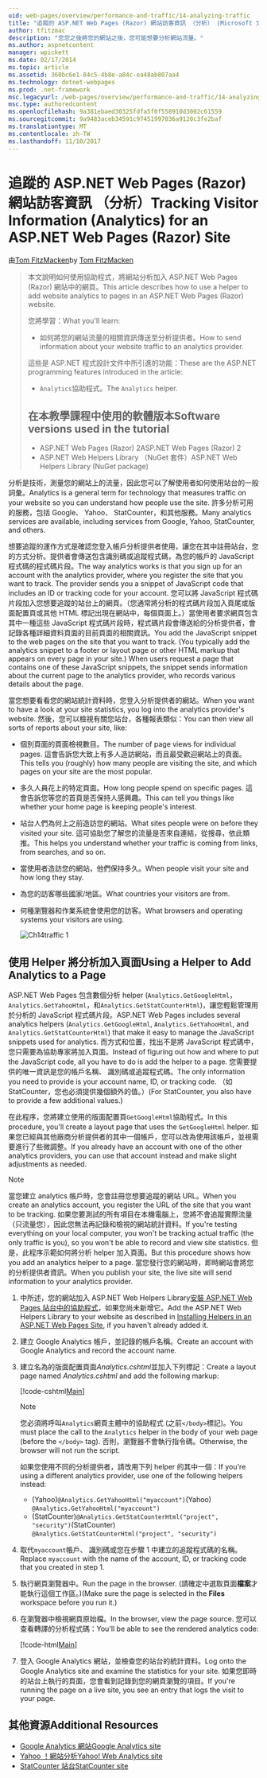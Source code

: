 ```yaml
---
uid: web-pages/overview/performance-and-traffic/14-analyzing-traffic
title: "追蹤的 ASP.NET Web Pages (Razor) 網站訪客資訊 （分析） |Microsoft 文件"
author: tfitzmac
description: "您您之後將您的網站之後，您可能想要分析網站流量。"
ms.author: aspnetcontent
manager: wpickett
ms.date: 02/17/2014
ms.topic: article
ms.assetid: 360bc6e1-84c5-4b8e-a84c-ea48ab807aa4
ms.technology: dotnet-webpages
ms.prod: .net-framework
msc.legacyurl: /web-pages/overview/performance-and-traffic/14-analyzing-traffic
msc.type: authoredcontent
ms.openlocfilehash: 9a381ebaed30325fdfa5f0f558910d3002c61559
ms.sourcegitcommit: 9a9483aceb34591c97451997036a9120c3fe2baf
ms.translationtype: MT
ms.contentlocale: zh-TW
ms.lasthandoff: 11/10/2017
---
```

<a name="tracking-visitor-information-analytics-for-an-aspnet-web-pages-razor-site"></a><span data-ttu-id="d4a69-103">追蹤的 ASP.NET Web Pages (Razor) 網站訪客資訊 （分析）</span><span class="sxs-lookup"><span data-stu-id="d4a69-103">Tracking Visitor Information (Analytics) for an ASP.NET Web Pages (Razor) Site</span></span>
====================
<span data-ttu-id="d4a69-104">由[Tom FitzMacken](https://github.com/tfitzmac)</span><span class="sxs-lookup"><span data-stu-id="d4a69-104">by [Tom FitzMacken](https://github.com/tfitzmac)</span></span>

> <span data-ttu-id="d4a69-105">本文說明如何使用協助程式，將網站分析加入 ASP.NET Web Pages (Razor) 網站中的網頁。</span><span class="sxs-lookup"><span data-stu-id="d4a69-105">This article describes how to use a helper to add website analytics to pages in an ASP.NET Web Pages (Razor) website.</span></span>
> 
> <span data-ttu-id="d4a69-106">您將學習：</span><span class="sxs-lookup"><span data-stu-id="d4a69-106">What you'll learn:</span></span>
> 
> - <span data-ttu-id="d4a69-107">如何將您的網站流量的相關資訊傳送至分析提供者。</span><span class="sxs-lookup"><span data-stu-id="d4a69-107">How to send information about your website traffic to an analytics provider.</span></span>
> 
> <span data-ttu-id="d4a69-108">這些是 ASP.NET 程式設計文件中所引進的功能：</span><span class="sxs-lookup"><span data-stu-id="d4a69-108">These are the ASP.NET programming features introduced in the article:</span></span>
> 
> - <span data-ttu-id="d4a69-109">`Analytics`協助程式。</span><span class="sxs-lookup"><span data-stu-id="d4a69-109">The `Analytics` helper.</span></span>
>   
> 
> ## <a name="software-versions-used-in-the-tutorial"></a><span data-ttu-id="d4a69-110">在本教學課程中使用的軟體版本</span><span class="sxs-lookup"><span data-stu-id="d4a69-110">Software versions used in the tutorial</span></span>
> 
> 
> - <span data-ttu-id="d4a69-111">ASP.NET Web Pages (Razor) 2</span><span class="sxs-lookup"><span data-stu-id="d4a69-111">ASP.NET Web Pages (Razor) 2</span></span>
> - <span data-ttu-id="d4a69-112">ASP.NET Web Helpers Library （NuGet 套件）</span><span class="sxs-lookup"><span data-stu-id="d4a69-112">ASP.NET Web Helpers Library (NuGet package)</span></span>


<span data-ttu-id="d4a69-113">分析是技術，測量您的網站上的流量，因此您可以了解使用者如何使用站台的一般詞彙。</span><span class="sxs-lookup"><span data-stu-id="d4a69-113">Analytics is a general term for technology that measures traffic on your website so you can understand how people use the site.</span></span> <span data-ttu-id="d4a69-114">許多分析可用的服務，包括 Google、 Yahoo、 StatCounter，和其他服務。</span><span class="sxs-lookup"><span data-stu-id="d4a69-114">Many analytics services are available, including services from Google, Yahoo, StatCounter, and others.</span></span>

<span data-ttu-id="d4a69-115">想要追蹤的運作方式是確認您登入帳戶分析提供者使用，讓您在其中註冊站台，您的方式分析。提供者會傳送包含識別碼或追蹤程式碼，為您的帳戶的 JavaScript 程式碼的程式碼片段。</span><span class="sxs-lookup"><span data-stu-id="d4a69-115">The way analytics works is that you sign up for an account with the analytics provider, where you register the site that you want to track. The provider sends you a snippet of JavaScript code that includes an ID or tracking code for your account.</span></span> <span data-ttu-id="d4a69-116">您可以將 JavaScript 程式碼片段加入您想要追蹤的站台上的網頁。（您通常將分析的程式碼片段加入頁尾或版面配置頁或其他 HTML 標記出現在網站中，每個頁面上。）當使用者要求網頁包含其中一種這些 JavaScript 程式碼片段時，程式碼片段會傳送給的分析提供者，會記錄各種詳細資料頁面的目前頁面的相關資訊。</span><span class="sxs-lookup"><span data-stu-id="d4a69-116">You add the JavaScript snippet to the web pages on the site that you want to track. (You typically add the analytics snippet to a footer or layout page or other HTML markup that appears on every page in your site.) When users request a page that contains one of these JavaScript snippets, the snippet sends information about the current page to the analytics provider, who records various details about the page.</span></span>

<span data-ttu-id="d4a69-117">當您想要看看您的網站統計資料時，您登入分析提供者的網站。</span><span class="sxs-lookup"><span data-stu-id="d4a69-117">When you want to have a look at your site statistics, you log into the analytics provider's website.</span></span> <span data-ttu-id="d4a69-118">然後，您可以檢視有關您站台，各種報表類似：</span><span class="sxs-lookup"><span data-stu-id="d4a69-118">You can then view all sorts of reports about your site, like:</span></span>

- <span data-ttu-id="d4a69-119">個別頁面的頁面檢視數目。</span><span class="sxs-lookup"><span data-stu-id="d4a69-119">The number of page views for individual pages.</span></span> <span data-ttu-id="d4a69-120">這會告訴您大致上有多人造訪網站，而且最受歡迎網站上的頁面。</span><span class="sxs-lookup"><span data-stu-id="d4a69-120">This tells you (roughly) how many people are visiting the site, and which pages on your site are the most popular.</span></span>
- <span data-ttu-id="d4a69-121">多久人員花上的特定頁面。</span><span class="sxs-lookup"><span data-stu-id="d4a69-121">How long people spend on specific pages.</span></span> <span data-ttu-id="d4a69-122">這會告訴您等您的首頁是否保持人感興趣。</span><span class="sxs-lookup"><span data-stu-id="d4a69-122">This can tell you things like whether your home page is keeping people's interest.</span></span>
- <span data-ttu-id="d4a69-123">站台人們為何上之前造訪您的網站。</span><span class="sxs-lookup"><span data-stu-id="d4a69-123">What sites people were on before they visited your site.</span></span> <span data-ttu-id="d4a69-124">這可協助您了解您的流量是否來自連結，從搜尋，依此類推。</span><span class="sxs-lookup"><span data-stu-id="d4a69-124">This helps you understand whether your traffic is coming from links, from searches, and so on.</span></span>
- <span data-ttu-id="d4a69-125">當使用者造訪您的網站，他們保持多久。</span><span class="sxs-lookup"><span data-stu-id="d4a69-125">When people visit your site and how long they stay.</span></span>
- <span data-ttu-id="d4a69-126">為您的訪客哪些國家/地區。</span><span class="sxs-lookup"><span data-stu-id="d4a69-126">What countries your visitors are from.</span></span>
- <span data-ttu-id="d4a69-127">何種瀏覽器和作業系統會使用您的訪客。</span><span class="sxs-lookup"><span data-stu-id="d4a69-127">What browsers and operating systems your visitors are using.</span></span>

    ![Ch14traffic 1](14-analyzing-traffic/_static/image1.jpg)

## <a name="using-a-helper-to-add-analytics-to-a-page"></a><span data-ttu-id="d4a69-129">使用 Helper 將分析加入頁面</span><span class="sxs-lookup"><span data-stu-id="d4a69-129">Using a Helper to Add Analytics to a Page</span></span>

<span data-ttu-id="d4a69-130">ASP.NET Web Pages 包含數個分析 helper (`Analytics.GetGoogleHtml`， `Analytics.GetYahooHtml`，和`Analytics.GetStatCounterHtml`)，讓您輕鬆管理用於分析的 JavaScript 程式碼片段。</span><span class="sxs-lookup"><span data-stu-id="d4a69-130">ASP.NET Web Pages includes several analytics helpers (`Analytics.GetGoogleHtml`, `Analytics.GetYahooHtml`, and `Analytics.GetStatCounterHtml`) that make it easy to manage the JavaScript snippets used for analytics.</span></span> <span data-ttu-id="d4a69-131">而方式和位置，找出不是將 JavaScript 程式碼中，您只需要為協助專家將加入頁面。</span><span class="sxs-lookup"><span data-stu-id="d4a69-131">Instead of figuring out how and where to put the JavaScript code, all you have to do is add the helper to a page.</span></span> <span data-ttu-id="d4a69-132">您需要提供的唯一資訊是您的帳戶名稱、 識別碼或追蹤程式碼。</span><span class="sxs-lookup"><span data-stu-id="d4a69-132">The only information you need to provide is your account name, ID, or tracking code.</span></span> <span data-ttu-id="d4a69-133">（如 StatCounter，您也必須提供幾個額外的值。）</span><span class="sxs-lookup"><span data-stu-id="d4a69-133">(For StatCounter, you also have to provide a few additional values.)</span></span>

<span data-ttu-id="d4a69-134">在此程序，您將建立使用的版面配置頁`GetGoogleHtml`協助程式。</span><span class="sxs-lookup"><span data-stu-id="d4a69-134">In this procedure, you'll create a layout page that uses the `GetGoogleHtml` helper.</span></span> <span data-ttu-id="d4a69-135">如果您已經與其他廠商分析提供者的其中一個帳戶，您可以改為使用該帳戶，並視需要進行了些微調整。</span><span class="sxs-lookup"><span data-stu-id="d4a69-135">If you already have an account with one of the other analytics providers, you can use that account instead and make slight adjustments as needed.</span></span>

> [!NOTE]
> <span data-ttu-id="d4a69-136">當您建立 analytics 帳戶時，您會註冊您想要追蹤的網站 URL。</span><span class="sxs-lookup"><span data-stu-id="d4a69-136">When you create an analytics account, you register the URL of the site that you want to be tracking.</span></span> <span data-ttu-id="d4a69-137">如果您要測試的所有項目在本機電腦上，您將不會追蹤實際流量 （只流量您），因此您無法再記錄和檢視的網站統計資料。</span><span class="sxs-lookup"><span data-stu-id="d4a69-137">If you're testing everything on your local computer, you won't be tracking actual traffic (the only traffic is you), so you won't be able to record and view site statistics.</span></span> <span data-ttu-id="d4a69-138">但是，此程序示範如何將分析 helper 加入頁面。</span><span class="sxs-lookup"><span data-stu-id="d4a69-138">But this procedure shows how you add an analytics helper to a page.</span></span> <span data-ttu-id="d4a69-139">當您發行您的網站時，即時網站會將您的分析提供者資訊。</span><span class="sxs-lookup"><span data-stu-id="d4a69-139">When you publish your site, the live site will send information to your analytics provider.</span></span>


1. <span data-ttu-id="d4a69-140">中所述，您的網站加入 ASP.NET Web Helpers Library[安裝 ASP.NET Web Pages 站台中的協助程式](https://go.microsoft.com/fwlink/?LinkId=252372)，如果您尚未新增它。</span><span class="sxs-lookup"><span data-stu-id="d4a69-140">Add the ASP.NET Web Helpers Library to your website as described in [Installing Helpers in an ASP.NET Web Pages Site](https://go.microsoft.com/fwlink/?LinkId=252372), if you haven't already added it.</span></span>
2. <span data-ttu-id="d4a69-141">建立 Google Analytics 帳戶，並記錄的帳戶名稱。</span><span class="sxs-lookup"><span data-stu-id="d4a69-141">Create an account with Google Analytics and record the account name.</span></span>
3. <span data-ttu-id="d4a69-142">建立名為的版面配置頁面*Analytics.cshtml*並加入下列標記：</span><span class="sxs-lookup"><span data-stu-id="d4a69-142">Create a layout page named *Analytics.cshtml* and add the following markup:</span></span>

    [!code-cshtml[Main](14-analyzing-traffic/samples/sample1.cshtml)]

    > [!NOTE]
    > <span data-ttu-id="d4a69-143">您必須將呼叫`Analytics`網頁主體中的協助程式 (之前`</body>`標記)。</span><span class="sxs-lookup"><span data-stu-id="d4a69-143">You must place the call to the `Analytics` helper in the body of your web page (before the `</body>` tag).</span></span> <span data-ttu-id="d4a69-144">否則，瀏覽器不會執行指令碼。</span><span class="sxs-lookup"><span data-stu-id="d4a69-144">Otherwise, the browser will not run the script.</span></span>

    <span data-ttu-id="d4a69-145">如果您使用不同的分析提供者，請改用下列 helper 的其中一個：</span><span class="sxs-lookup"><span data-stu-id="d4a69-145">If you're using a different analytics provider, use one of the following helpers instead:</span></span>

    - <span data-ttu-id="d4a69-146">(Yahoo)`@Analytics.GetYahooHtml("myaccount")`</span><span class="sxs-lookup"><span data-stu-id="d4a69-146">(Yahoo) `@Analytics.GetYahooHtml("myaccount")`</span></span>
    - <span data-ttu-id="d4a69-147">(StatCounter)`@Analytics.GetStatCounterHtml("project", "security")`</span><span class="sxs-lookup"><span data-stu-id="d4a69-147">(StatCounter) `@Analytics.GetStatCounterHtml("project", "security")`</span></span>
4. <span data-ttu-id="d4a69-148">取代`myaccount`帳戶、 識別碼或您在步驟 1 中建立的追蹤程式碼的名稱。</span><span class="sxs-lookup"><span data-stu-id="d4a69-148">Replace `myaccount` with the name of the account, ID, or tracking code that you created in step 1.</span></span>
5. <span data-ttu-id="d4a69-149">執行網頁瀏覽器中。</span><span class="sxs-lookup"><span data-stu-id="d4a69-149">Run the page in the browser.</span></span> <span data-ttu-id="d4a69-150">(請確定中選取頁面**檔案**才能執行這個工作區。)</span><span class="sxs-lookup"><span data-stu-id="d4a69-150">(Make sure the page is selected in the **Files** workspace before you run it.)</span></span>
6. <span data-ttu-id="d4a69-151">在瀏覽器中檢視網頁原始檔。</span><span class="sxs-lookup"><span data-stu-id="d4a69-151">In the browser, view the page source.</span></span> <span data-ttu-id="d4a69-152">您可以查看轉譯的分析程式碼：</span><span class="sxs-lookup"><span data-stu-id="d4a69-152">You'll be able to see the rendered analytics code:</span></span>

    [!code-html[Main](14-analyzing-traffic/samples/sample2.html)]
7. <span data-ttu-id="d4a69-153">登入 Google Analytics 網站，並檢查您的站台的統計資料。</span><span class="sxs-lookup"><span data-stu-id="d4a69-153">Log onto the Google Analytics site and examine the statistics for your site.</span></span> <span data-ttu-id="d4a69-154">如果您即時的站台上執行的頁面，您會看到記錄到您的網頁瀏覽的項目。</span><span class="sxs-lookup"><span data-stu-id="d4a69-154">If you're running the page on a live site, you see an entry that logs the visit to your page.</span></span>

<a id="Additional_Resources"></a>
## <a name="additional-resources"></a><span data-ttu-id="d4a69-155">其他資源</span><span class="sxs-lookup"><span data-stu-id="d4a69-155">Additional Resources</span></span>

- [<span data-ttu-id="d4a69-156">Google Analytics 網站</span><span class="sxs-lookup"><span data-stu-id="d4a69-156">Google Analytics site</span></span>](https://www.google.com/analytics/)
- [<span data-ttu-id="d4a69-157">Yahoo ！網站分析</span><span class="sxs-lookup"><span data-stu-id="d4a69-157">Yahoo! Web Analytics site</span></span>](http://help.yahoo.com/l/us/yahoo/ywa/)
- [<span data-ttu-id="d4a69-158">StatCounter 站台</span><span class="sxs-lookup"><span data-stu-id="d4a69-158">StatCounter site</span></span>](http://statcounter.com/)
